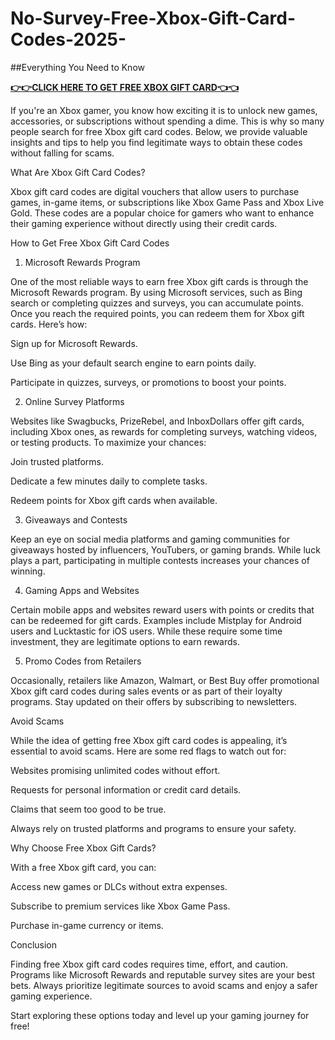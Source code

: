 # No-Survey-Free-Xbox-Gift-Card-Codes-2025-
##Everything You Need to Know

**[👉👉CLICK HERE TO GET FREE XBOX GIFT CARD👈👈](https://myusoffer.xyz/all-gift-card-2/)**

If you're an Xbox gamer, you know how exciting it is to unlock new games, accessories, or subscriptions without spending a dime. This is why so many people search for free Xbox gift card codes. Below, we provide valuable insights and tips to help you find legitimate ways to obtain these codes without falling for scams.

What Are Xbox Gift Card Codes?

Xbox gift card codes are digital vouchers that allow users to purchase games, in-game items, or subscriptions like Xbox Game Pass and Xbox Live Gold. These codes are a popular choice for gamers who want to enhance their gaming experience without directly using their credit cards.

How to Get Free Xbox Gift Card Codes

1. Microsoft Rewards Program

One of the most reliable ways to earn free Xbox gift cards is through the Microsoft Rewards program. By using Microsoft services, such as Bing search or completing quizzes and surveys, you can accumulate points. Once you reach the required points, you can redeem them for Xbox gift cards. Here’s how:

Sign up for Microsoft Rewards.

Use Bing as your default search engine to earn points daily.

Participate in quizzes, surveys, or promotions to boost your points.

2. Online Survey Platforms

Websites like Swagbucks, PrizeRebel, and InboxDollars offer gift cards, including Xbox ones, as rewards for completing surveys, watching videos, or testing products. To maximize your chances:

Join trusted platforms.

Dedicate a few minutes daily to complete tasks.

Redeem points for Xbox gift cards when available.

3. Giveaways and Contests

Keep an eye on social media platforms and gaming communities for giveaways hosted by influencers, YouTubers, or gaming brands. While luck plays a part, participating in multiple contests increases your chances of winning.

4. Gaming Apps and Websites

Certain mobile apps and websites reward users with points or credits that can be redeemed for gift cards. Examples include Mistplay for Android users and Lucktastic for iOS users. While these require some time investment, they are legitimate options to earn rewards.

5. Promo Codes from Retailers

Occasionally, retailers like Amazon, Walmart, or Best Buy offer promotional Xbox gift card codes during sales events or as part of their loyalty programs. Stay updated on their offers by subscribing to newsletters.

Avoid Scams

While the idea of getting free Xbox gift card codes is appealing, it’s essential to avoid scams. Here are some red flags to watch out for:

Websites promising unlimited codes without effort.

Requests for personal information or credit card details.

Claims that seem too good to be true.

Always rely on trusted platforms and programs to ensure your safety.

Why Choose Free Xbox Gift Cards?

With a free Xbox gift card, you can:

Access new games or DLCs without extra expenses.

Subscribe to premium services like Xbox Game Pass.

Purchase in-game currency or items.

Conclusion

Finding free Xbox gift card codes requires time, effort, and caution. Programs like Microsoft Rewards and reputable survey sites are your best bets. Always prioritize legitimate sources to avoid scams and enjoy a safer gaming experience.

Start exploring these options today and level up your gaming journey for free!
